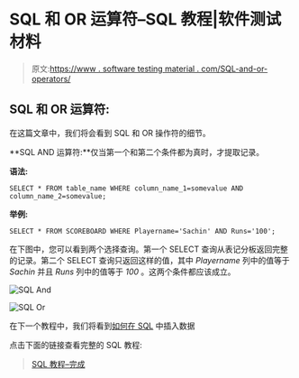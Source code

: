 # SQL 和 OR 运算符–SQL 教程|软件测试材料

> 原文:[https://www . software testing material . com/SQL-and-or-operators/](https://www.softwaretestingmaterial.com/sql-and-or-operators/)

## SQL 和 OR 运算符:

在这篇文章中，我们将会看到 SQL 和 OR 操作符的细节。

**SQL AND 运算符:**仅当第一个和第二个条件都为真时，才提取记录。

**语法:**

```
SELECT * FROM table_name WHERE column_name_1=somevalue AND column_name_2=somevalue;
```

**举例:**

```
SELECT * FROM SCOREBOARD WHERE Playername='Sachin' AND Runs='100';
```

在下图中，您可以看到两个选择查询。第一个 SELECT 查询从表记分板返回完整的记录。第二个 SELECT 查询只返回这样的值，其中 *Playername* 列中的值等于 *Sachin* 并且 *Runs* 列中的值等于 *100* 。这两个条件都应该成立。

![SQL And](img/76fd54e9f9e71afe509478b6769f2595.png "SQL And")

![SQL Or](img/e9a4e97a4384732329c72d140d533b7a.png "SQL Or")

在下一个教程中，我们将看到[如何在 SQL](https://www.softwaretestingmaterial.com/sql-insert-query/) 中插入数据

点击下面的链接查看完整的 SQL 教程:

> [SQL 教程–完成](https://www.softwaretestingmaterial.com/sql-tutorial-complete/)